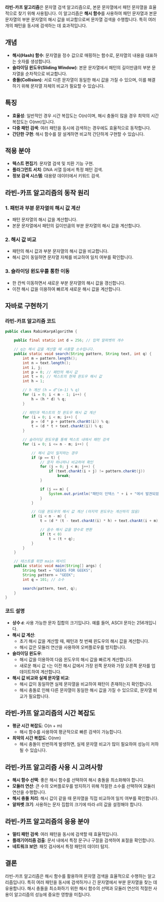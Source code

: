 **라빈-카프 알고리즘**은 문자열 검색 알고리즘으로, 본문 문자열에서 패턴 문자열을 효율적으로 찾기 위해 사용됩니다. 이 알고리즘은 **해시 함수**를 사용하여 패턴 문자열과 본문 문자열의 부분 문자열의 해시 값을 비교함으로써 문자열 검색을 수행합니다. 특히 여러 개의 패턴을 동시에 검색하는 데 효과적입니다.

## 개념

- **해시(Hash) 함수**: 문자열을 정수 값으로 매핑하는 함수로, 문자열의 내용을 대표하는 숫자를 생성합니다.
- **슬라이딩 윈도우(Sliding Window)**: 본문 문자열에서 패턴의 길이만큼의 부분 문자열을 순차적으로 비교합니다.
- **충돌(Collision)**: 서로 다른 문자열이 동일한 해시 값을 가질 수 있으며, 이를 해결하기 위해 문자열 자체의 비교가 필요할 수 있습니다.

## 특징

- **효율성**: 일반적인 경우 시간 복잡도는 O(n)이며, 해시 충돌이 많을 경우 최악의 시간 복잡도는 O(nm)입니다.
- **다중 패턴 검색**: 여러 패턴을 동시에 검색하는 경우에도 효율적으로 동작합니다.
- **간단한 구현**: 해시 함수를 잘 설계하면 비교적 간단하게 구현할 수 있습니다.

## 적용 분야

- **텍스트 편집기**: 문자열 검색 및 치환 기능 구현.
- **플라그먼트 서치**: DNA 서열 등에서 특정 패턴 검색.
- **정보 검색 시스템**: 대용량 데이터에서 키워드 검색.

## 라빈-카프 알고리즘의 동작 원리

### 1. 패턴과 부분 문자열의 해시 값 계산

- 패턴 문자열의 해시 값을 계산합니다.
- 본문 문자열에서 패턴의 길이만큼의 부분 문자열의 해시 값을 계산합니다.

### 2. 해시 값 비교

- 패턴의 해시 값과 부분 문자열의 해시 값을 비교합니다.
- 해시 값이 동일하면 문자열 자체를 비교하여 일치 여부를 확인합니다.

### 3. 슬라이딩 윈도우를 통한 이동

- 한 칸씩 이동하면서 새로운 부분 문자열의 해시 값을 갱신합니다.
- 이전 해시 값을 이용하여 빠르게 새로운 해시 값을 계산합니다.

## 자바로 구현하기

### 라빈-카프 알고리즘 코드

```Java
public class RabinKarpAlgorithm {

    public final static int d = 256; // 입력 알파벳의 개수

    // q는 해시 값을 계산할 때 사용할 소수입니다.
    public static void search(String pattern, String text, int q) {
        int m = pattern.length();
        int n = text.length();
        int i, j;
        int p = 0; // 패턴의 해시 값
        int t = 0; // 텍스트의 현재 윈도우 해시 값
        int h = 1;

        // h 계산 (h = d^(m-1) % q)
        for (i = 0; i < m - 1; i++) {
            h = (h * d) % q;
        }

        // 패턴과 텍스트의 첫 윈도우 해시 값 계산
        for (i = 0; i < m; i++) {
            p = (d * p + pattern.charAt(i)) % q;
            t = (d * t + text.charAt(i)) % q;
        }

        // 슬라이딩 윈도우를 통해 텍스트 내에서 패턴 검색
        for (i = 0; i <= n - m; i++) {

            // 해시 값이 일치하는 경우
            if (p == t) {
                // 문자 하나하나 비교하여 확인
                for (j = 0; j < m; j++) {
                    if (text.charAt(i + j) != pattern.charAt(j))
                        break;
                }

                if (j == m) {
                    System.out.println("패턴이 인덱스 " + i + "에서 발견되었습니다.");
                }
            }

            // 다음 윈도우의 해시 값 계산 (마지막 윈도우는 계산하지 않음)
            if (i < n - m) {
                t = (d * (t - text.charAt(i) * h) + text.charAt(i + m)) % q;

                // 음수 해시 값을 양수로 변환
                if (t < 0)
                    t = (t + q);
            }
        }
    }

    // 테스트를 위한 main 메서드
    public static void main(String[] args) {
        String text = "GEEKS FOR GEEKS";
        String pattern = "GEEK";
        int q = 101; // 소수

        search(pattern, text, q);
    }
}


```

### 코드 설명

- **상수 `d`**: 사용 가능한 문자 집합의 크기입니다. 예를 들어, ASCII 문자는 256개입니다.
- **해시 값 계산**:
    - 초기 해시 값을 계산할 때, 패턴과 첫 번째 윈도우의 해시 값을 계산합니다.
    - 해시 값은 모듈러 연산을 사용하여 오버플로우를 방지합니다.
- **슬라이딩 윈도우**:
    - 해시 값을 이용하여 다음 윈도우의 해시 값을 빠르게 계산합니다.
    - 새로운 해시 값 `t`는 이전 해시 값에서 가장 왼쪽 문자와 가장 오른쪽 문자를 업데이트하여 계산합니다.
- **해시 값 비교와 실제 문자열 비교**:
    - 해시 값이 동일하면 실제 문자열을 비교하여 패턴이 존재하는지 확인합니다.
    - 해시 충돌로 인해 다른 문자열이 동일한 해시 값을 가질 수 있으므로, 문자열 비교가 필요합니다.

## 라빈-카프 알고리즘의 시간 복잡도

- **평균 시간 복잡도**: O(n + m)
    - 해시 함수를 사용하여 평균적으로 빠른 검색이 가능합니다.
- **최악의 시간 복잡도**: O(nm)
    - 해시 충돌이 빈번하게 발생하면, 실제 문자열 비교가 많이 필요하여 성능이 저하될 수 있습니다.

## 라빈-카프 알고리즘 사용 시 고려사항

- **해시 함수 선택**: 좋은 해시 함수를 선택하여 해시 충돌을 최소화해야 합니다.
- **모듈러 연산**: 큰 수의 오버플로우를 방지하기 위해 적절한 소수를 선택하여 모듈러 연산을 수행합니다.
- **해시 충돌 처리**: 해시 값이 같을 때 문자열을 직접 비교하여 일치 여부를 확인합니다.
- **알파벳 크기**: 사용하는 문자 집합의 크기에 따라 `d`의 값을 설정해야 합니다.

## 라빈-카프 알고리즘의 응용 분야

- **멀티 패턴 검색**: 여러 패턴을 동시에 검색할 때 효율적입니다.
- **플래기어리즘 검출**: 문서 내에서 특정 문구나 구절을 검색하여 표절을 확인합니다.
- **네트워크 보안**: 패킷 검사에서 특정 패턴의 데이터 탐지.

## 결론

라빈-카프 알고리즘은 해시 함수를 활용하여 문자열 검색을 효율적으로 수행하는 알고리즘입니다. 특히 여러 패턴을 동시에 검색하거나 긴 문자열에서 부분 문자열을 찾는 데 유용합니다. 해시 충돌을 최소화하기 위한 해시 함수의 선택과 모듈러 연산의 적절한 사용이 알고리즘의 성능에 중요한 영향을 미칩니다.